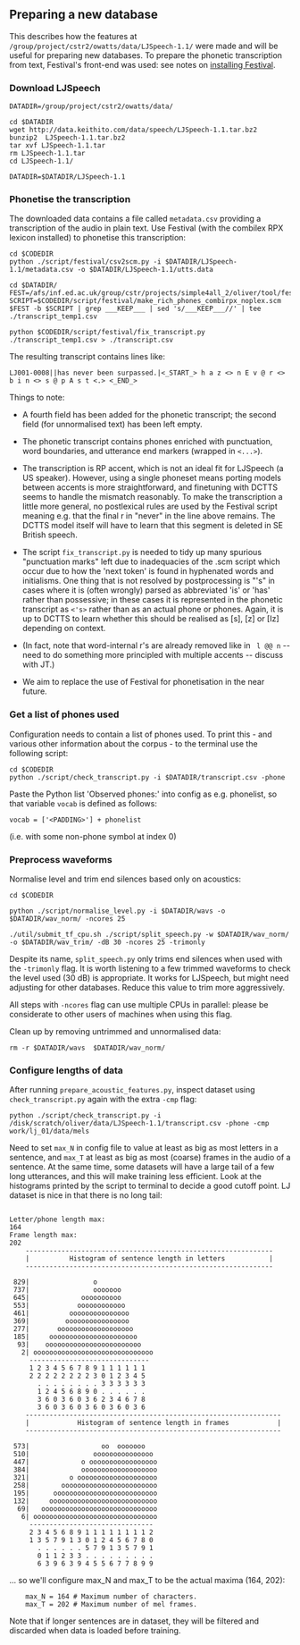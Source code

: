 

## Preparing a new database

This describes how the features at `/group/project/cstr2/owatts/data/LJSpeech-1.1/` were made and will be useful for preparing new databases. To prepare the phonetic transcription from text, Festival's front-end was used: see notes on [installing Festival](./doc/festival_install.md).


### Download LJSpeech

```
DATADIR=/group/project/cstr2/owatts/data/  

cd $DATADIR
wget http://data.keithito.com/data/speech/LJSpeech-1.1.tar.bz2
bunzip2  LJSpeech-1.1.tar.bz2
tar xvf LJSpeech-1.1.tar
rm LJSpeech-1.1.tar
cd LJSpeech-1.1/

DATADIR=$DATADIR/LJSpeech-1.1
```


### Phonetise the transcription

The downloaded data contains a file called `metadata.csv` providing a transcription of the audio in plain text. Use Festival (with the combilex RPX lexicon installed) to phonetise this transcription:


```
cd $CODEDIR
python ./script/festival/csv2scm.py -i $DATADIR/LJSpeech-1.1/metadata.csv -o $DATADIR/LJSpeech-1.1/utts.data

cd $DATADIR/
FEST=/afs/inf.ed.ac.uk/group/cstr/projects/simple4all_2/oliver/tool/festival/festival/src/main/festival
SCRIPT=$CODEDIR/script/festival/make_rich_phones_combirpx_noplex.scm
$FEST -b $SCRIPT | grep ___KEEP___ | sed 's/___KEEP___//' | tee ./transcript_temp1.csv

python $CODEDIR/script/festival/fix_transcript.py ./transcript_temp1.csv > ./transcript.csv
```

The resulting transcript contains lines like:

```
LJ001-0008||has never been surpassed.|<_START_> h a z <> n E v @ r <> b i n <> s @ p A s t <.> <_END_>
```

Things to note:

- A fourth field has been added for the phonetic transcript; the second field (for unnormalised text) has been left empty.
 
- The phonetic transcript contains phones enriched with punctuation, word boundaries, and utterance end markers (wrapped in `<...>`).

- The transcription is RP accent, which is not an ideal fit for LJSpeech (a US speaker). However, using a single phoneset means porting models between accents is more straightforward, and finetuning with DCTTS seems to handle the mismatch reasonably. To make the transcription a little more general, no postlexical rules are used by the Festival script meaning e.g. that the final r in "never" in the line above remains. The DCTTS model itself will have to learn that this segment is deleted in SE British speech. 

- The script `fix_transcript.py` is needed to tidy up many spurious "punctuation marks" left due to inadequacies of the .scm script which occur due to how the 'next token' is found in hyphenated words and initialisms. One thing that is not resolved by postprocessing is "'s" in cases where it is (often wrongly) parsed as abbreviated 'is' or 'has' rather than possessive; in these cases it is represented in the phonetic transcript as `<'s>` rather than as an actual phone or phones. Again, it is up to DCTTS to learn whether this should be realised as [s], [z] or [Iz] depending on context.

- (In fact, note that word-internal r's are already removed like in ` l @@ n` -- need to do something more principled with multiple accents -- discuss with JT.)

- We aim to replace the use of Festival for phonetisation in the near future.  






### Get a list of phones used

Configuration needs to contain a list of phones used. To print this - and various other information about the corpus - to the terminal use the following script:

```
cd $CODEDIR
python ./script/check_transcript.py -i $DATADIR/transcript.csv -phone
````


Paste the Python list 'Observed phones:' into config as e.g. phonelist, so that variable `vocab` is defined as follows:
```
vocab = ['<PADDING>'] + phonelist
```

(i.e. with some non-phone symbol at index 0)








### Preprocess waveforms 

Normalise level and trim end silences based only on acoustics:

```
cd $CODEDIR

python ./script/normalise_level.py -i $DATADIR/wavs -o $DATADIR/wav_norm/ -ncores 25

./util/submit_tf_cpu.sh ./script/split_speech.py -w $DATADIR/wav_norm/ -o $DATADIR/wav_trim/ -dB 30 -ncores 25 -trimonly
```

Despite its name, `split_speech.py` only trims end silences when used with the `-trimonly` flag. It is worth listening to a few trimmed waveforms to check the level used (30 dB) is appropriate. It works for LJSpeech, but might need adjusting for other databases. Reduce this value to trim more aggressively.

All steps with `-ncores` flag can use multiple CPUs in parallel: please be considerate to other users of machines when using this flag.

Clean up by removing untrimmed and unnormalised data: 
```
rm -r $DATADIR/wavs  $DATADIR/wav_norm/
```









### Configure lengths of data


After running `prepare_acoustic_features.py`, inspect dataset using `check_transcript.py` again with the extra `-cmp` flag:

```
python ./script/check_transcript.py -i /disk/scratch/oliver/data/LJSpeech-1.1/transcript.csv -phone -cmp work/lj_01/data/mels
```

Need to set `max_N` in config file to value at least as big as most letters in a sentence, and `max_T` at least as big as most (coarse) frames in the audio of a sentence. At the same time, some datasets will have a large tail of a few long utterances, and this will make training less efficient. Look at the histograms printed by the script to terminal to decide a good cutoff point. LJ dataset is nice in that there is no long tail:


```

Letter/phone length max:
164
Frame length max:
202
    --------------------------------------------------------------
    |          Histogram of sentence length in letters           |
    --------------------------------------------------------------

 829|                o
 737|                ooooooo
 645|             oooooooooo
 553|            oooooooooooo
 461|          ooooooooooooooo
 369|         oooooooooooooooo
 277|       ooooooooooooooooooo
 185|     oooooooooooooooooooooo
  93|    oooooooooooooooooooooooo
   2| oooooooooooooooooooooooooooooo
     ------------------------------
     1 2 3 4 5 6 7 8 9 1 1 1 1 1 1
     2 2 2 2 2 2 2 2 3 0 1 2 3 4 5
       . . . . . . . . 3 3 3 3 3 3
       1 2 4 5 6 8 9 0 . . . . . .
       3 6 0 3 6 0 3 6 2 3 4 6 7 8
       3 6 0 3 6 0 3 6 0 3 6 0 3 6
    ----------------------------------------------------------------
    |            Histogram of sentence length in frames            |
    ----------------------------------------------------------------

 573|                  oo  ooooooo
 510|                ooooooooooooooo
 447|             o ooooooooooooooooo
 384|             ooooooooooooooooooo
 321|          o oooooooooooooooooooo
 258|        oooooooooooooooooooooooo
 195|      oooooooooooooooooooooooooo
 132|     ooooooooooooooooooooooooooo
  69|   ooooooooooooooooooooooooooooo
   6| ooooooooooooooooooooooooooooooo
     -------------------------------
     2 3 4 5 6 8 9 1 1 1 1 1 1 1 1 2
     1 3 5 7 9 1 3 0 1 2 4 5 6 7 8 0
       . . . . . . 5 7 9 1 3 5 7 9 1
       0 1 1 2 3 3 . . . . . . . . .
       6 3 9 6 3 9 4 5 5 6 7 7 8 9 9
```



... so we'll configure max_N and max_T to be the actual maxima (164, 202):

```
    max_N = 164 # Maximum number of characters.
    max_T = 202 # Maximum number of mel frames.
```

Note that if longer sentences are in dataset, they will be filtered and discarded when data is loaded before training.

